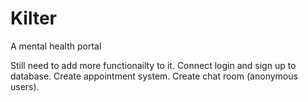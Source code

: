 # Kilter
A mental health portal

Still need to add more functionailty to it.
Connect login and sign up to database.
Create appointment system.
Create chat room (anonymous users).
